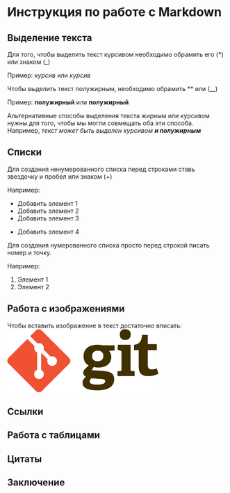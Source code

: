 # Инструкция по работе с Markdown

## Выделение текста
Для того, чтобы выделить текст курсивом необходимо обрамить его (*) или знаком (_)

Пример: *курсив* или _курсив_

Чтобы выделить текст полужирным, необходимо обрамить ** или (__)

Пример: **полужирный** или __полужирный__

Альтернативные способы выделения текста жирным или курсивом нужны для того, чтобы мы могли совмещать оба эти способа. Например, *текст может быть выделен курсивом __и полужирным__*

## Списки

Для создания ненумерованного списка перед строками ставь звездочку и пробел или знаком (+)

Например:
* Добавить элемент 1
* Добавить элемент 2
* Добавить элемент 3
+ Добавить элемент 4

Для создания нумерованного списка просто перед строкой писать номер и точку.

Например:
1. Элемент 1
2. Элемент 2


## Работа с изображениями
Чтобы вставить изображение в текст достаточно вписать: ![logo](git_logo.png)


## Ссылки

## Работа с таблицами

## Цитаты

## Заключение